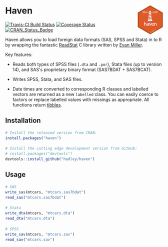 # Haven <img src="logo.png" align="right" />

[![Travis-CI Build Status](https://travis-ci.org/tidyverse/haven.svg?branch=master)](https://travis-ci.org/tidyverse/haven)
[![Coverage Status](https://img.shields.io/codecov/c/github/tidyverse/haven/master.svg)](https://codecov.io/github/tidyverse/haven?branch=master)
[![CRAN_Status_Badge](http://www.r-pkg.org/badges/version/haven)](https://cran.r-project.org/package=haven)

Haven allows you to load foreign data formats (SAS, SPSS and Stata) in to R by wrapping the fantastic [ReadStat](https://github.com/WizardMac/ReadStat) C library written by [Evan Miller](http://www.evanmiller.org). 

Key features:

* Reads both types of SPSS files (`.dta` and `.por`), Stata files 
  (up to version 14), and SAS's proprietary binary format 
  (SAS7BDAT + SAS7BCAT).

* Writes SPSS, Stata, and SAS files.

* Date times are converted to corresponding R classes and labelled vectors are 
  returned as a new `labelled` class. You can easily coerce to factors or 
  replace labelled values with missings as appropriate. All functions return
  [tibbles](http://github.com/hadley/tibble).

## Installation

```R
# Install the released version from CRAN:
install.packages("haven")

# Install the cutting edge development version from GitHub:
# install.packages("devtools")
devtools::install_github("hadley/haven")
```

## Usage

```R
# SAS
write_sas(mtcars, "mtcars.sas7bdat")
read_sas("mtcars.sas7bdat")

# Stata
write_dta(mtcars, "mtcars.dta")
read_dta("mtcars.dta")

# SPSS
write_sav(mtcars, "mtcars.sav")
read_sav("mtcars.sav")
```
